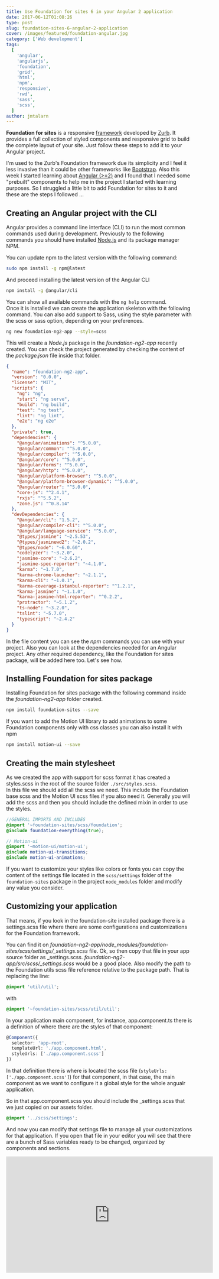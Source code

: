 ```yaml
---
title: Use Foundation for sites 6 in your Angular 2 application
date: 2017-06-12T01:08:26
type: post
slug: foundation-sites-6-angular-2-application
cover: /images/featured/foundation-angular.jpg
category: ['Web development']
tags:
  [
    'angular',
    'angularjs',
    'foundation',
    'grid',
    'html',
    'npm',
    'responsive',
    'rwd',
    'sass',
    'scss',
  ]
author: jmtalarn
---
```


**Foundation for sites** is a responsive [framework](http://foundation.zurb.com/sites.html) developed by [Zurb](http://zurb.com/). It provides a full collection of styled components and responsive grid to build the complete layout of your site. Just follow these steps to add it to your Angular project.

<!--more-->
<p>
I'm used to the Zurb's Foundation framework due its simplicity and I feel it less invasive than it could be other frameworks like <a href="http://getbootstrap.com/">Bootstrap</a>. Also this week I started learning about <a href="https://angular.io/">Angular (&gt;=2)</a> and I found that I needed some "prebuilt" components to help me in the project I started with learning purposes. So I struggled a little bit to add Foundation for sites to it and these are the steps I followed ...</p>
<h2>Creating an Angular project with the CLI</h2>
<p>Angular provides a command line interface (CLI) to run the most common commands used during development. Previously to the following commands you should have installed <a href="https://nodejs.org/en/">Node.js</a> and its package manager NPM.</p>
<p>You can update npm to the latest version with the following command:</p>

```bash
sudo npm install -g npm@latest
```

<p>And proceed installing the latest version of the Angular CLI</p>

```bash
npm install -g @angular/cli
```

<p>You can show all available commands with the <code>ng help</code> command.<br />
Once it is installed we can create the application skeleton with the following command. You can also add support to Sass, using the style parameter with the scss or sass option, depending on your preferences.</p>

```bash
ng new foundation-ng2-app --style=scss
```

<p>This will create a <i>Node.js</i> package in the <i>foundation-ng2-app</i> recently created. You can check the project generated by checking the content of the <i>package.json</i> file inside that folder.</p>

```json
{
  "name": "foundation-ng2-app",
  "version": "0.0.0",
  "license": "MIT",
  "scripts": {
    "ng": "ng",
    "start": "ng serve",
    "build": "ng build",
    "test": "ng test",
    "lint": "ng lint",
    "e2e": "ng e2e"
  },
  "private": true,
  "dependencies": {
    "@angular/animations": "^5.0.0",
    "@angular/common": "^5.0.0",
    "@angular/compiler": "^5.0.0",
    "@angular/core": "^5.0.0",
    "@angular/forms": "^5.0.0",
    "@angular/http": "^5.0.0",
    "@angular/platform-browser": "^5.0.0",
    "@angular/platform-browser-dynamic": "^5.0.0",
    "@angular/router": "^5.0.0",
    "core-js": "^2.4.1",
    "rxjs": "^5.5.2",
    "zone.js": "^0.8.14"
  },
  "devDependencies": {
    "@angular/cli": "1.5.2",
    "@angular/compiler-cli": "^5.0.0",
    "@angular/language-service": "^5.0.0",
    "@types/jasmine": "~2.5.53",
    "@types/jasminewd2": "~2.0.2",
    "@types/node": "~6.0.60",
    "codelyzer": "~3.2.0",
    "jasmine-core": "~2.6.2",
    "jasmine-spec-reporter": "~4.1.0",
    "karma": "~1.7.0",
    "karma-chrome-launcher": "~2.1.1",
    "karma-cli": "~1.0.1",
    "karma-coverage-istanbul-reporter": "^1.2.1",
    "karma-jasmine": "~1.1.0",
    "karma-jasmine-html-reporter": "^0.2.2",
    "protractor": "~5.1.2",
    "ts-node": "~3.2.0",
    "tslint": "~5.7.0",
    "typescript": "~2.4.2"
  }
}
```

<p>In the file content you can see the <i>npm</i> commands you can use with your project. 
  Also you can look at the dependencies needed for an Angular project. Any other required dependency, like the Foundation for sites package, will be added here too. Let's see how.</p>
<h2>Installing Foundation for sites package</h2>
<p>Installing Foundation for sites package with the following command inside the <i> foundation-ng2-app</i> folder created. </p>

```bash
npm install foundation-sites --save
```

<p>If you want to add the Motion UI library to add animations to some Foundation components only with css classes you can also install it with npm</p>

```bash
npm install motion-ui --save
```

<h2>Creating the main stylesheet</h2>
<p>As we created the app with support for scss format it has created a styles.scss in the root of the source folder <code>./src/styles.scss</code>.<br />
In this file we should add all the scss we need. This include the Foundation base scss and the Motion UI scss files if you also need it. Generally you will add the scss and then you should include the defined mixin in order to use the styles.</p>

```scss
//GENERAL IMPORTS AND INCLUDES
@import '~foundation-sites/scss/foundation';
@include foundation-everything(true);

// Motion-ui
@import '~motion-ui/motion-ui';
@include motion-ui-transitions;
@include motion-ui-animations;
```

<p>If you want to customize your styles like colors or fonts you can copy the content of the settings file located in the <code>scss/settings</code> folder of the <code>foundation-sites</code> package in the project <code>node_modules</code> folder and modify any value you consider.</p>

<h2>Customizing your application</h2>
<p>
That means, if you look in the foundation-site installed package there is a settings.scss file where there are some configurations and customizations for the Foundation framework.</p>
You can find it on <i>foundation-ng2-app/node_modules/foundation-sites/scss/settings/_settings.scss</i> file.
Ok, so then copy that file in your app source folder as _settings.scss. <i>foundation-ng2-app/src/scss/_settings.scss</i> would be a good place. Also modify the path to the Foundation utils scss file reference relative to the package path. That is replacing the line:

```scss
@import 'util/util';
```

with

```scss
@import '~foundation-sites/scss/util/util';
```

</p>

<p>
In your application main component, for instance, app.component.ts there is a definition of where there are the styles of that component:</p>

```typescript
@Component({
  selector: 'app-root',
  templateUrl: './app.component.html',
  styleUrls: ['./app.component.scss']
})
```

In that definition there is where is located the scss file (<code>styleUrls: ['./app.component.scss']</code>) for that component, in that case, the main component as we want to configure it a global style for the whole angualr application.

So in that app.component.scss you should include the \_settings.scss that we just copied on our assets folder.

```scss
@import '../scss/settings';
```

And now you can modify that settings file to manage all your customizations for that application. If you open that file in your editor you will see that there are a bunch of Sass variables ready to be changed, organized by components and sections.

<p>
<iframe src="https://www.youtube.com/embed/6KwsGcEHVTE?ecver=1" width="560" height="315" frameborder="0" allowfullscreen="allowfullscreen"></iframe>
</p>
